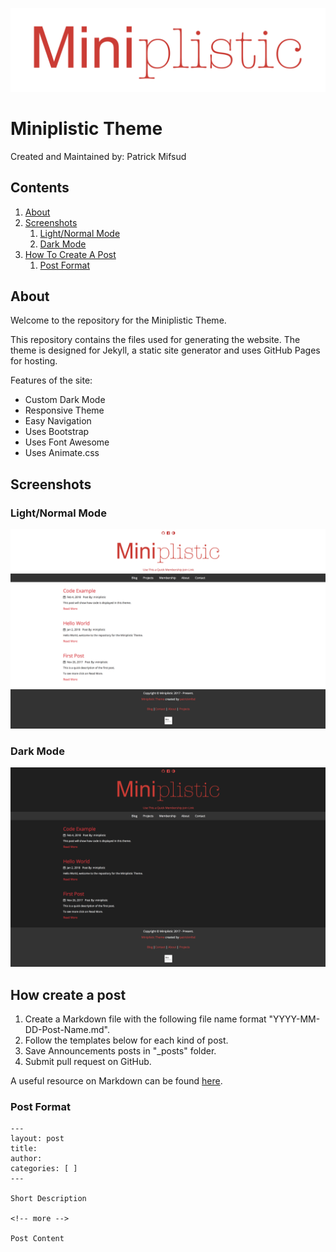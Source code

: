 ![alt text](https://github.com/patrickmfsd/Miniplistic/blob/master/images/site-logo.png "Miniplistic Logo")

# Miniplistic Theme

Created and Maintained by: Patrick Mifsud

## Contents
1. [About](#about)
2. [Screenshots](#screenshots)
	1. [Light/Normal Mode](#light/normal_mode)
	2. [Dark Mode](#dark_mode)
3. [How To Create A Post](#how_create_a_post)
	1. [Post Format](#post_format)

## About

Welcome to the repository for the Miniplistic Theme.

This repository contains the files used for generating the website. The theme is designed for Jekyll, a static site generator and uses GitHub Pages for hosting. 

Features of the site:

- Custom Dark Mode
- Responsive Theme
- Easy Navigation
- Uses Bootstrap
- Uses Font Awesome
- Uses Animate.css

## Screenshots

### Light/Normal Mode
![Light/Normal Mode](https://github.com/patrickmfsd/Miniplistic/blob/master/screenshots/LightMode.png)


### Dark Mode
![alt text](https://github.com/patrickmfsd/Miniplistic/blob/master/screenshots/DarkMode.png)

## How create a post 

1. Create a Markdown file with the following file name format "YYYY-MM-DD-Post-Name.md". 
2. Follow the templates below for each kind of post. 
3. Save Announcements posts in "\_posts" folder.
4. Submit pull request on GitHub.

A useful resource on Markdown can be found [here](https://daringfireball.net/projects/markdown/).


### Post Format

	---
	layout: post
	title: 
	author: 
	categories: [ ]
	---

	Short Description

	<!-- more -->

	Post Content
